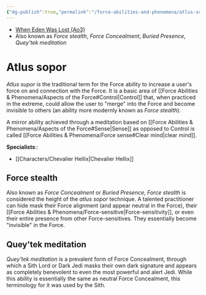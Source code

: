 ```yaml
---
{"dg-publish":true,"permalink":"/force-abilities-and-phenomena/atlus-sopor/","tags":["universal","control","forcepower"]}
---
```


- [When Eden Was Lost (Ao3)](https://archiveofourown.org/works/19334440/chapters/45992584)
- Also known as *Force stealth*, *Force Concealment*, *Buried Presence*, *Quey'tek meditation*
# Atlus sopor
*Atlus supor* is the traditional term for the Force ability to increase a user's force on and connection with the Force. It is a basic area of [[Force Abilities & Phenomena/Aspects of the Force#Control\|Control]] that, when practiced in the extreme, could allow the user to "merge" into the Force and become invisible to others (an ability more modernly known as *Force stealth*).

A mirror ability achieved through a meditation based on [[Force Abilities & Phenomena/Aspects of the Force#Sense\|Sense]] as opposed to Control is called [[Force Abilities & Phenomena/Force sense#Clear mind\|clear mind]].

**Specialists**::
- [[Characters/Chevalier Hellix\|Chevalier Hellix]]
## Force stealth
Also known as *Force Concealment* or *Buried Presence*, *Force stealth* is considered the height of the *atlus sopor* technique. A talented practitioner can hide mask their Force alignment (and appear neutral in the Force), their [[Force Abilities & Phenomena/Force-sensitive\|Force-sensitivity]], or even their entire presence from other Force-sensitives. They essentially become "invisible" in the Force.
## Quey'tek meditation
*Quey'tek meditation* is a prevalent form of Force Concealment, through which a Sith Lord or Dark Jedi masks their own dark signature and appears as completely benevolent to even the most powerful and alert Jedi. While this ability is essentially the same as neutral Force Concealment, this terminology for it was used by the Sith. 